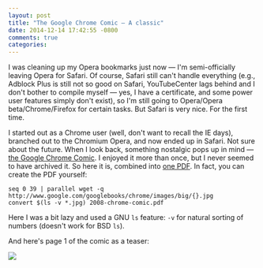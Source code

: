 ```yaml
---
layout: post
title: "The Google Chrome Comic — A classic"
date: 2014-12-14 17:42:55 -0800
comments: true
categories: 
---
```

I was cleaning up my Opera bookmarks just now — I'm semi-officially leaving Opera for Safari. Of course, Safari still can't handle everything (e.g., Adblock Plus is still not so good on Safari, YouTubeCenter lags behind and I don't bother to compile myself — yes, I have a certificate, and some power user features simply don't exist), so I'm still going to Opera/Opera beta/Chrome/Firefox for certain tasks. But Safari is very nice. For the first time.

I started out as a Chrome user (well, don't want to recall the IE days), branched out to the Chromium Opera, and now ended up in Safari. Not sure about the future. When I look back, something nostalgic pops up in mind — [the Google Chrome Comic](http://www.google.com/googlebooks/chrome/). I enjoyed it more than once, but I never seemed to have archived it. So here it is, combined into [one PDF](/pdf/2008-chrome-comic.pdf). In fact, you can create the PDF yourself:

```
seq 0 39 | parallel wget -q http://www.google.com/googlebooks/chrome/images/big/{}.jpg
convert $(ls -v *.jpg) 2008-chrome-comic.pdf
```

Here I was a bit lazy and used a GNU `ls` feature: `-v` for natural sorting of numbers (doesn't work for BSD `ls`).

And here's page 1 of the comic as a teaser:

![](http://i.imgur.com/W5pJTjl.jpg)
